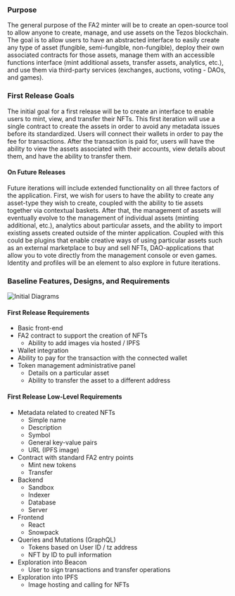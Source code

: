### Purpose
The general purpose of the FA2 minter will be to create 
an open-source tool to allow anyone to create, manage, and 
use assets on the Tezos blockchain. The goal is to allow 
users to have an abstracted interface to easily create 
any type of asset (fungible, semi-fungible, non-fungible), 
deploy their own associated contracts for those assets, 
manage them with an accessible functions interface (mint 
additional assets, transfer assets, analytics, etc.), and 
use them via third-party services (exchanges, auctions, 
voting - DAOs, and games). 

### First Release Goals

The initial goal for a first release will be to create an 
interface to enable users to mint, view, and transfer their 
NFTs. This first iteration will use a single contract to 
create the assets in order to avoid any metadata issues 
before its standardized. Users will connect their wallets 
in order to pay the fee for transactions. After the transaction 
is paid for, users will have the ability to view the assets 
associated with their accounts, view details about them, 
and have the ability to transfer them. 

#### On Future Releases 

Future iterations will include extended functionality 
on all three factors of the application. First, we wish
for users to have the ability to create any asset-type 
they wish to create, coupled with the ability to tie 
assets together via contextual baskets. After that, 
the management of assets will eventually evolve to 
the management of individual assets (minting additional, 
etc.), analytics about particular assets, and the ability 
to import existing assets created outside of the minter 
application. Coupled with this could be plugins that 
enable creative ways of using particular assets such 
as an external marketplace to buy and sell NFTs, 
DAO-applications that allow you to vote directly from the 
management console or even games. Identity and profiles 
will be an element to also explore in future iterations. 


### Baseline Features, Designs, and Requirements

<img src="https://i.imgur.com/sggu3XJ.png"
     alt="Initial Diagrams"> 
     
#### First Release Requirements 
- Basic front-end
- FA2 contract to support the creation of NFTs 
  - Ability to add images via hosted / IPFS
- Wallet integration
- Ability to pay for the transaction with the connected wallet
- Token management administrative panel 
  - Details on a particular asset
  - Ability to transfer the asset to a different address
  
#### First Release Low-Level Requirements 
- Metadata related to created NFTs
     - Simple name
     - Description
     - Symbol
     - General key-value pairs
     - URL (IPFS image)
- Contract with standard FA2 entry points
     - Mint new tokens
     - Transfer
- Backend 
     - Sandbox
     - Indexer
     - Database 
     - Server
- Frontend
     - React
     - Snowpack
- Queries and Mutations (GraphQL)
     - Tokens based on User ID / tz address
     - NFT by ID to pull information
- Exploration into Beacon 
     - User to sign transactions and transfer operations
- Exploration into IPFS
     - Image hosting and calling for NFTs
  
